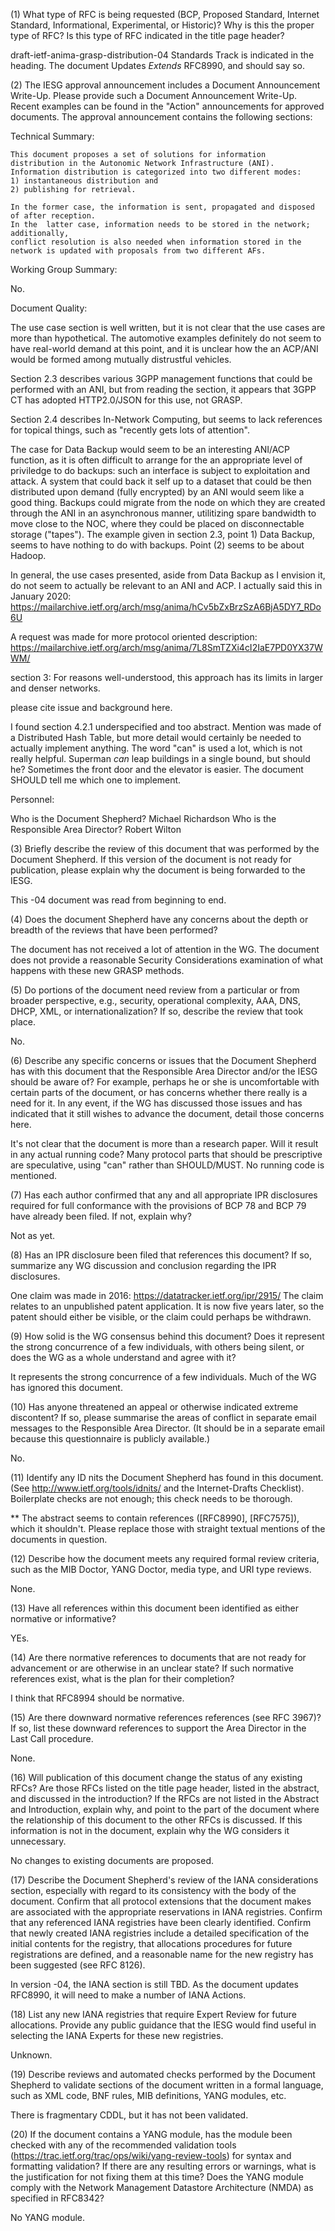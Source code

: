 (1) What type of RFC is being requested (BCP, Proposed Standard, Internet Standard, Informational, Experimental, or Historic)? Why is this the proper type of RFC? Is this type of RFC indicated in the title page header?

draft-ietf-anima-grasp-distribution-04
Standards Track is indicated in the heading.
The document Updates *Extends* RFC8990, and should say so.

(2) The IESG approval announcement includes a Document Announcement Write-Up. Please provide such a Document Announcement Write-Up. Recent examples can be found in the "Action" announcements for approved documents. The approval announcement contains the following sections:

Technical Summary:

    This document proposes a set of solutions for information
    distribution in the Autonomic Network Infrastructure (ANI).
    Information distribution is categorized into two different modes:
    1) instantaneous distribution and
    2) publishing for retrieval.

    In the former case, the information is sent, propagated and disposed of after reception.
    In the  latter case, information needs to be stored in the network; additionally,
    conflict resolution is also needed when information stored in the
    network is updated with proposals from two different AFs.

Working Group Summary:

No.

Document Quality:

The use case section is well written, but it is not clear that the use cases are more than hypothetical.  The automotive examples definitely do not seem to have real-world demand at this point, and it is unclear how the an ACP/ANI would be formed among mutually distrustful vehicles.

Section 2.3 describes various 3GPP management functions that could be performed with an ANI, but from reading the section, it appears that 3GPP CT has adopted HTTP2.0/JSON for this use, not GRASP.

Section 2.4 describes In-Network Computing, but seems to lack references for topical things, such as "recently gets lots of attention".

The case for Data Backup would seem to be an interesting ANI/ACP function, as it is often difficult to arrange for the an appropriate level of priviledge to do backups: such an interface is subject to  exploitation and attack.  A system that could back it self up to a dataset that could be then distributed upon demand (fully encrypted) by an ANI would seem like a good thing.  Backups
could migrate from the node on which they are created through the ANI in an asynchronous manner, utilitizing spare bandwidth to move close to the NOC, where they could be placed on disconnectable storage ("tapes").
The example given in section 2.3, point 1) Data Backup, seems to have nothing to do with backups.
Point (2) seems to be about Hadoop.

In general, the use cases presented, aside from Data Backup as I envision it, do not seem to actually be relevant to an ANI and ACP.
I actually said this in January 2020:
   https://mailarchive.ietf.org/arch/msg/anima/hCv5bZxBrzSzA6BjA5DY7_RDo6U

A request was made for more protocol oriented description:
https://mailarchive.ietf.org/arch/msg/anima/7L8SmTZXi4cI2IaE7PD0YX37WWM/

section 3:
    For reasons well-understood,
    this approach has its limits in larger and denser networks.

please cite issue and background here.

I found section 4.2.1 underspecified and too abstract. Mention was made of a Distributed Hash Table, but more detail would certainly be needed to actually implement anything.
The word "can" is used a lot, which is not really helpful.
Superman *can* leap buildings in a single bound, but should he?  Sometimes the front door and the elevator is easier.  The document SHOULD tell me which one to implement.





Personnel:

Who is the Document Shepherd?              Michael Richardson
Who is the Responsible Area Director?      Robert Wilton


(3) Briefly describe the review of this document that was performed by the Document Shepherd. If this version of the document is not ready for publication, please explain why the document is being forwarded to the IESG.

This -04 document was read from beginning to end.

(4) Does the document Shepherd have any concerns about the depth or breadth of the reviews that have been performed?

The document has not received a lot of attention in the WG.
The document does not provide a reasonable Security Considerations examination of what happens with these new GRASP methods.

(5) Do portions of the document need review from a particular or from broader perspective,
    e.g.,   security, operational complexity, AAA, DNS, DHCP, XML, or internationalization?
    If so,   describe the review that took place.

No.

(6) Describe any specific concerns or issues that the Document Shepherd has with this document that the Responsible Area Director and/or the IESG should be aware of? For example, perhaps he or she is uncomfortable with certain parts of the document, or has concerns whether there really is a need for it. In any event, if the WG has discussed those issues and has indicated that it still wishes to advance the document, detail those concerns here.

It's not clear that the document is more than a research paper.
Will it result in any actual running code?
Many protocol parts that should be prescriptive are speculative, using "can" rather than SHOULD/MUST.
No running code is mentioned.

(7) Has each author confirmed that any and all appropriate IPR disclosures required for full conformance with the provisions of BCP 78 and BCP 79 have already been filed. If not, explain why?

Not as yet.

(8) Has an IPR disclosure been filed that references this document? If so, summarize any WG discussion and conclusion regarding the IPR disclosures.

One claim was made in 2016:
https://datatracker.ietf.org/ipr/2915/
The claim relates to an unpublished patent application.
It is now five years later, so the patent should either be visible, or the claim could perhaps be withdrawn.

(9) How solid is the WG consensus behind this document? Does it represent the strong concurrence of a few individuals, with others being silent, or does the WG as a whole understand and agree with it?

It represents the strong concurrence of a few individuals.
Much of the WG has ignored this document.

(10) Has anyone threatened an appeal or otherwise indicated extreme discontent? If so, please summarise the areas of conflict in separate email messages to the Responsible Area Director. (It should be in a separate email because this questionnaire is publicly available.)

No.

(11) Identify any ID nits the Document Shepherd has found in this document. (See http://www.ietf.org/tools/idnits/ and the Internet-Drafts Checklist). Boilerplate checks are not enough; this check needs to be thorough.

  ** The abstract seems to contain references ([RFC8990], [RFC7575]), which
     it shouldn't.  Please replace those with straight textual mentions of the
     documents in question.


(12) Describe how the document meets any required formal review criteria, such as the MIB Doctor, YANG Doctor, media type, and URI type reviews.

None.

(13) Have all references within this document been identified as either normative or informative?

YEs.

(14) Are there normative references to documents that are not ready for advancement or are otherwise in an unclear state? If such normative references exist, what is the plan for their completion?

I think that RFC8994 should be normative.

(15) Are there downward normative references references (see RFC 3967)? If so, list these downward references to support the Area Director in the Last Call procedure.

None.

(16) Will publication of this document change the status of any existing RFCs? Are those RFCs listed on the title page header, listed in the abstract, and discussed in the introduction? If the RFCs are not listed in the Abstract and Introduction, explain why, and point to the part of the document where the relationship of this document to the other RFCs is discussed. If this information is not in the document, explain why the WG considers it unnecessary.

No changes to existing documents are proposed.

(17) Describe the Document Shepherd's review of the IANA considerations section, especially with regard to its consistency with the body of the document. Confirm that all protocol extensions that the document makes are associated with the appropriate reservations in IANA registries. Confirm that any referenced IANA registries have been clearly identified. Confirm that newly created IANA registries include a detailed specification of the initial contents for the registry, that allocations procedures for future registrations are defined, and a reasonable name for the new registry has been suggested (see RFC 8126).

In version -04, the IANA section is still TBD.
As the document updates RFC8990, it will need to make a number of IANA Actions.

(18) List any new IANA registries that require Expert Review for future allocations. Provide any public guidance that the IESG would find useful in selecting the IANA Experts for these new registries.

Unknown.

(19) Describe reviews and automated checks performed by the Document Shepherd to validate sections of the document written in a formal language, such as XML code, BNF rules, MIB definitions, YANG modules, etc.

There is fragmentary CDDL, but it has not been validated.

(20) If the document contains a YANG module, has the module been checked with any of the recommended validation tools (https://trac.ietf.org/trac/ops/wiki/yang-review-tools) for syntax and formatting validation? If there are any resulting errors or warnings, what is the justification for not fixing them at this time? Does the YANG module comply with the Network Management Datastore Architecture (NMDA) as specified in RFC8342?

No YANG module.

